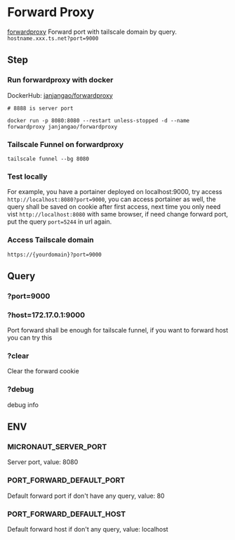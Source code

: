 # Forward Proxy

[forwardproxy](https://github.com/janjangao/forwardproxy) Forward port with tailscale domain by query. `hostname.xxx.ts.net?port=9000`

## Step

### Run forwardproxy with docker
DockerHub: [janjangao/forwardproxy](https://hub.docker.com/r/janjangao/forwardproxy)

```
# 8888 is server port

docker run -p 8080:8080 --restart unless-stopped -d --name forwardproxy janjangao/forwardproxy
```

### Tailscale Funnel on forwardproxy
```
tailscale funnel --bg 8080
```

### Test locally
For example, you have a portainer deployed on localhost:9000, try access `http://localhost:8080?port=9000`, you can access portainer as well, the query shall be saved on cookie after first access, next time you only need vist `http://localhost:8080` with same browser, if need change forward port, put the query `port=5244` in url again.

### Access Tailscale domain
`https://{yourdomain}?port=9000`

## Query

### ?port=9000

### ?host=172.17.0.1:9000
Port forward shall be enough for tailscale funnel, if you want to forward host you can try this

### ?clear
Clear the forward cookie

### ?debug
debug info 

## ENV

### MICRONAUT_SERVER_PORT
Server port, value: 8080

### PORT_FORWARD_DEFAULT_PORT
Default forward port if don't have any query, value: 80

### PORT_FORWARD_DEFAULT_HOST
Default forward host if don't any query, value: localhost
